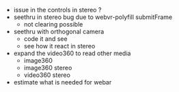 - issue in the controls in stereo ?
- seethru in stereo bug due to webvr-polyfill submitFrame
  - not clearing possible
- seethru with orthogonal camera
  - code it and see
  - see how it react in stereo
- expand the video360 to read other media
  - image360
  - image360 stereo
  - video360 stereo
- estimate what is needed for webar

